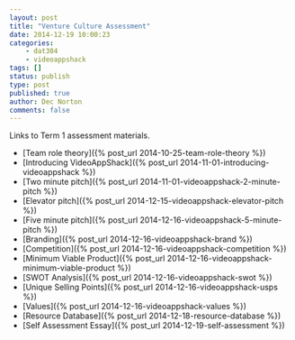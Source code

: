 ```yaml
---
layout: post
title: "Venture Culture Assessment"
date: 2014-12-19 10:00:23
categories:
    - dat304
    - videoappshack
tags: []
status: publish
type: post
published: true
author: Dec Norton
comments: false
---
```


Links to Term 1 assessment materials.

<!--more-->

-   [Team role theory]({% post_url 2014-10-25-team-role-theory %})
-   [Introducing VideoAppShack]({% post_url 2014-11-01-introducing-videoappshack %})
-   [Two minute pitch]({% post_url 2014-11-01-videoappshack-2-minute-pitch %})
-   [Elevator pitch]({% post_url 2014-12-15-videoappshack-elevator-pitch %})
-   [Five minute pitch]({% post_url 2014-12-16-videoappshack-5-minute-pitch %})
-   [Branding]({% post_url 2014-12-16-videoappshack-brand %})
-   [Competition]({% post_url 2014-12-16-videoappshack-competition %})
-   [Minimum Viable Product]({% post_url 2014-12-16-videoappshack-minimum-viable-product %})
-   [SWOT Analysis]({% post_url 2014-12-16-videoappshack-swot %})
-   [Unique Selling Points]({% post_url 2014-12-16-videoappshack-usps %})
-   [Values]({% post_url 2014-12-16-videoappshack-values %})
-   [Resource Database]({% post_url 2014-12-18-resource-database %})
-   [Self Assessment Essay]({% post_url 2014-12-19-self-assessment %})
